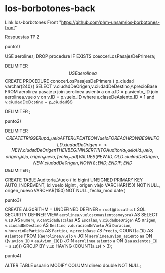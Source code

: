 # los-borbotones-back

Link los-borbotones Front "https://github.com/phm-unsam/los-borbotones-front"


Respuestas TP 2

punto1)

USE aerolinea;
DROP procedure IF EXISTS conocerLosPasajesDePrimera;

DELIMITER $$
USE aerolinea$$
CREATE PROCEDURE conocerLosPasajesDePrimera 
(
    p_ciudad varchar(240) 
)
SELECT v.ciudadDeOrigen,v.ciudadDeDestino,v.precioBase  FROM aerolinea.pasaje p
join aerolinea.asiento a on a.ID = p.asiento_ID
join aerolinea.vuelo v on v.ID =  p.vuelo_ID
where a.claseDeAsiento_ID = 1 and v.ciudadDeDestino = p_ciudad$$

DELIMITER ;

punto2)

DELIMITER $$
CREATE TRIGGER upd_vuelo 
    AFTER UPDATE ON Vuelo
    FOR EACH ROW BEGIN
        IF OLD.ciudadDeOrigen<>NEW.ciudadDeOrigen THEN BEGIN
            INSERT INTO Auditoria_Vuelo (id_vuelo,origen_viejo,origen_nuevo,fecha_mod) VALUES(NEW.ID, OLD.ciudadDeOrigen, NEW.ciudadDeOrigen, NOW());
        END; END IF;
        END$$
DELIMITER ;

CREATE TABLE Auditoria_Vuelo (
id bigint UNSIGNED PRIMARY KEY AUTO_INCREMENT,
id_vuelo bigint ,
origen_viejo VARCHAR(150) NOT NULL,
origen_nuevo VARCHAR(150) NOT NULL,
fecha_mod date
)

punto3)

CREATE 
    ALGORITHM = UNDEFINED 
    DEFINER = `root`@`localhost` 
    SQL SECURITY DEFINER
VIEW `aerolinea`.`vuelosconasientosmayora3` AS
    SELECT 
        `v`.`ID` AS `Numero`,
        `v`.`cantidadEscalas` AS `Escalas`,
        `v`.`ciudadDeOrigen` AS `Origen`,
        `v`.`ciudadDeDestino` AS `Destino`,
        `v`.`duracionDeVuelo` AS `Duracion`,
        `v`.`horarioDePartida` AS `Partida`,
        `v`.`precioBase` AS `Precio`,
        COUNT(`a`.`ID`) AS `Asientos`
    FROM
        ((`aerolinea`.`vuelo` `v`
        JOIN `aerolinea`.`avion_asiento` `aa` ON ((`v`.`avion_ID` = `aa`.`Avion_ID`)))
        JOIN `aerolinea`.`asiento` `a` ON ((`aa`.`asientos_ID` = `a`.`ID`)))
    GROUP BY `v`.`ID`
    HAVING (COUNT(`a`.`ID`) > 3);

punto4) 

ALTER TABLE usuario
MODIFY COLUMN dinero double NOT NULL;
